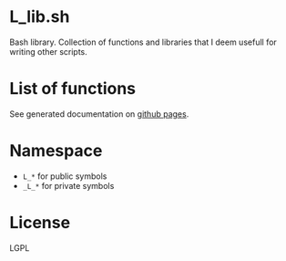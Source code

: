 # L_lib.sh

Bash library. Collection of functions and libraries that I deem usefull for writing other scripts.

# List of functions

See generated documentation on [github pages](https://kamilcuk.github.io/L_lib.sh).

# Namespace

- `L_*` for public symbols
- `_L_*` for private symbols

# License

LGPL

